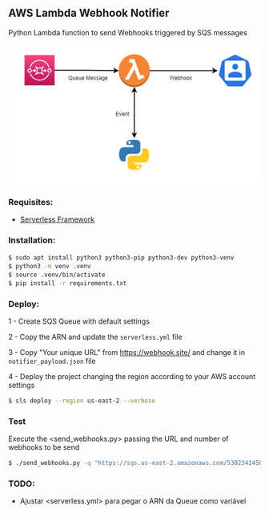 ## AWS Lambda Webhook Notifier

Python Lambda function to send Webhooks triggered by SQS messages

![Alt text](lambda_webhooks.png?raw=true "Diagram")


### Requisites:

* [Serverless Framework](https://www.serverless.com/framework/docs/getting-started/)


### Installation:

```Bash
$ sudo apt install python3 python3-pip python3-dev python3-venv
$ python3 -m venv .venv
$ source .venv/bin/activate
$ pip install -r requirements.txt
```


### Deploy:

1 - Create SQS Queue with default settings

2 - Copy the ARN and update the `serverless.yml` file

3 - Copy "Your unique URL" from https://webhook.site/ and change it in `notifier_payload.json` file

4 - Deploy the project changing the region according to your AWS account settings

```bash
$ sls deploy --region us-east-2 --verbose
```

### Test

Execute the <send_webhooks.py> passing the URL and number of webhooks to be send

```Bash
$ ./send_webhooks.py -q "https://sqs.us-east-2.amazonaws.com/530234245000/hmg-lb-notifier" -n 10
```

### TODO:
- Ajustar <serverless.yml> para pegar o ARN da Queue como variável